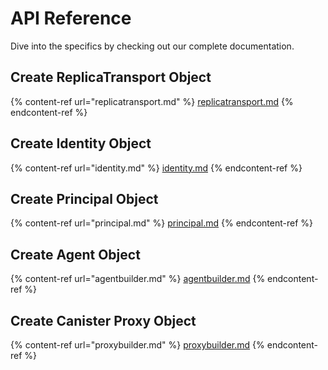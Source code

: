# API Reference

Dive into the specifics by checking out our complete documentation.

## Create ReplicaTransport Object

{% content-ref url="replicatransport.md" %}
[replicatransport.md](replicatransport.md)
{% endcontent-ref %}

## Create Identity Object

{% content-ref url="identity.md" %}
[identity.md](identity.md)
{% endcontent-ref %}

## Create Principal Object

{% content-ref url="principal.md" %}
[principal.md](principal.md)
{% endcontent-ref %}

## Create Agent Object

{% content-ref url="agentbuilder.md" %}
[agentbuilder.md](agentbuilder.md)
{% endcontent-ref %}

## Create Canister Proxy Object

{% content-ref url="proxybuilder.md" %}
[proxybuilder.md](proxybuilder.md)
{% endcontent-ref %}

